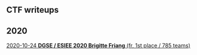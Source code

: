 CTF writeups
---

2020
---
[2020-10-24 **DGSE / ESIEE 2020 Brigitte Friang** (fr, 1st place / 785 teams)](2020-10-24_DGSESIEE)
